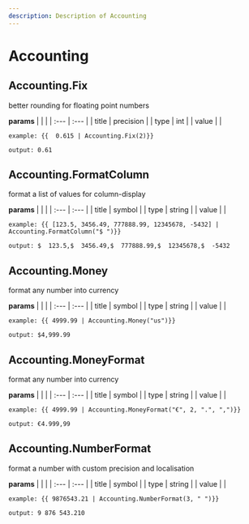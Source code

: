 ```yaml
---
description: Description of Accounting
---
```


# Accounting


## Accounting.Fix
better rounding for floating point numbers


**params**
    |  |  |
    | :--- | :--- |
    | title | precision  |
    | type | int |
    | value |  |


```
example: {{  0.615 | Accounting.Fix(2)}}

output: 0.61

```
## Accounting.FormatColumn
format a list of values for column-display


**params**
    |  |  |
    | :--- | :--- |
    | title | symbol  |
    | type | string |
    | value |  |


```
example: {{ [123.5, 3456.49, 777888.99, 12345678, -5432] | Accounting.FormatColumn("$ ")}}

output: $  123.5,$  3456.49,$  777888.99,$  12345678,$  -5432

```
## Accounting.Money
format any number into currency


**params**
    |  |  |
    | :--- | :--- |
    | title | symbol  |
    | type | string |
    | value |  |


```
example: {{ 4999.99 | Accounting.Money("us")}}

output: $4,999.99

```
## Accounting.MoneyFormat
format any number into currency


**params**
    |  |  |
    | :--- | :--- |
    | title | symbol  |
    | type | string |
    | value |  |


```
example: {{ 4999.99 | Accounting.MoneyFormat("€", 2, ".", ",")}}

output: €4.999,99

```
## Accounting.NumberFormat
format a number with custom precision and localisation


**params**
    |  |  |
    | :--- | :--- |
    | title | symbol  |
    | type | string |
    | value |  |


```
example: {{ 9876543.21 | Accounting.NumberFormat(3, " ")}}

output: 9 876 543.210

```


